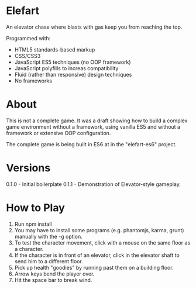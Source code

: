 Elefart
========

An elevator chase where blasts with gas keep you from reaching the top.

Programmed with:
- HTML5 standards-based markup
- CSS/CSS3
- JavaScript ES5 techniques (no OOP framework)
- JavaScript polyfills to increas compatibility
- Fluid (rather than responsive) design techniques
- No frameworks

About 
=====

This is not a complete game. It was a draft showing how to build a complex game 
environment without a framework, using vanilla ES5 and without a framework 
or extensive OOP configuration. 

The complete game is being built in ES6 at in the "elefart-es6" project.

Versions
=========

  0.1.0 - Initial boilerplate
  0.1.1 - Demonstration of Elevator-style gameplay.

How to Play
===========
1. Run npm install
2. You may have to install some programs (e.g. phantomjs, karma, grunt) manually with the -g option.
3. To test the character movement, click with a mouse on the same floor as a character.
4. If the character is in front of an elevator, click in the elevator shaft to send him to a different floor.
5. Pick up health "goodies" by running past them on a building floor.
6. Arrow keys bend the player over.
7. Hit the space bar to break wind.